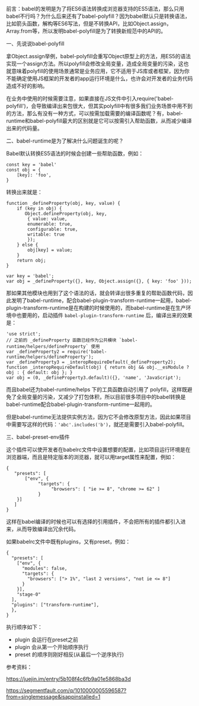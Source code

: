 前言：babel的发明是为了将ES6语法转换成浏览器支持的ES5语法，那么只用babel不行吗？为什么后来还有了babel-polyfill？因为babel默认只是转换语法，比如箭头函数，解构等ES6写法，但是不转换API，比如Object.assign，Array.from等，所以发明babel-polyfill是为了转换新规范中的API的。

一、先说说babel-polyfill

拿Object.assign举例，babel-polyfill会重写Object原型上的方法，用ES5的语法实现一个assign方法。所以polyfill会修改全局变量，造成全局变量的污染，这也就意味着polyfill的使用场景通常是业务应用，它不适用于JS库或者框架，因为你不能确定使用JS框架的开发者的app运行环境是什么，也许会对开发者的业务代码造成不好的影响。

在业务中使用的时候需要注意，如果直接在JS文件中引入require('babel-polyfill')，会导致编译出来包很大，但其实polyfill中有很多我们业务场景中用不到的方法，那么有没有一种方式，可以按需加载需要的编译函数呢？有，babel-runtime和babel-polyfill最大的区别就是它可以按需引入帮助函数，从而减少编译出来的代码量。

二、babel-runtime是为了解决什么问题诞生的呢？

Babel默认转换ES5语法的时候会创建一些帮助函数，例如：

```
const key = 'babel'
const obj = {
    [key]: 'foo',
}
```

转换出来就是：

```
function _defineProperty(obj, key, value) {
    if (key in obj) {
       Object.defineProperty(obj, key, 
        { value: value, 
        enumerable: true, 
        configurable: true, 
        writable: true 
        });
    } else {
        obj[key] = value;
    }
    return obj;
}

var key = 'babel';
var obj = _defineProperty({}, key, Object.assign({}, { key: 'foo' }));
```

那如果其他模块也用到了这个语法的话，就会转译出很多重复的帮助函数代码，因此发明了babel-runtime，配合babel-plugin-transform-runtime一起用，babel-plugin-transform-runtime是在构建的时候使用的，而babel-runtime是在生产环境中也要用的，启动插件 `babel-plugin-transform-runtime` 后，编译出来的效果是：

```
'use strict';
// 之前的 _defineProperty 函数已经作为公共模块 `babel-runtime/helpers/defineProperty` 使用
var _defineProperty2 = require('babel-runtime/helpers/defineProperty');
var _defineProperty3 = _interopRequireDefault(_defineProperty2);
function _interopRequireDefault(obj) { return obj && obj.__esModule ? obj : { default: obj }; }
var obj = (0, _defineProperty3.default)({}, 'name', 'JavaScript');
```

而且babel还为babel-runtime/helps 下的工具函数自动引用了 polyfill，这样既避免了全局变量的污染，又减少了打包体积，所以目前很多项目中的babel转换是babel-runtime配合babel-plugin-transform-runtime一起用的。

但是babel-runtime无法提供实例方法，因为它不会修改原型方法，因此如果项目中需要写这样的代码：`'abc'.includes('b')`，就还是需要引入babel-polyfill。

三、babel-preset-env插件

这个插件可以使开发者在babelrc文件中设置想要的配置，比如项目运行环境是在浏览器端，而且是特定版本的浏览器，就可以用target属性来配置，例如：

```
{
   "presets": [
       ["env", {
            "targets": {
                 "browsers": [ "ie >= 8", "chrome >= 62" ]
            }      
    }]
   ]
}
```

这样在babel编译的时候也可以有选择的引用插件，不会把所有的插件都引入进来，从而导致编译出冗余代码。

如果babelrc文件中既有plugins，又有preset，例如：

```
{
  "presets": [
    ["env", {
      "modules": false,
      "targets": {
        "browsers": ["> 1%", "last 2 versions", "not ie <= 8"]
      }
    }],
    "stage-0"
  ],
  "plugins": ["transform-runtime"],
  },
}
```

执行顺序如下：

- plugin 会运行在preset之前
- plugin 会从第一个开始顺序执行
- preset 的顺序则刚好相反(从最后一个逆序执行)



参考资料： 

https://juejin.im/entry/5b108f4c6fb9a01e5868ba3d

https://segmentfault.com/q/1010000005596587?from=singlemessage&isappinstalled=1



